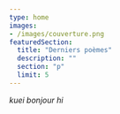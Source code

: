 ```yaml
---
type: home
images:
- /images/couverture.png
featuredSection:
  title: "Derniers poèmes"
  description: ""
  section: "p"
  limit: 5
---
```


_kuei bonjour hi_